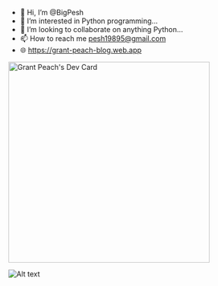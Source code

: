 - 👋 Hi, I’m @BigPesh
- 👀 I’m interested in Python programming...
- 💞️ I’m looking to collaborate on anything Python...
- 📫 How to reach me pesh19895@gmail.com
- 🌐 https://grant-peach-blog.web.app

<a href="https://app.daily.dev/BIG_PESH"><img src="https://api.daily.dev/devcards/47bb8c6034df4d888e0a850d9440816e.png?r=ul7" width="400" alt="Grant Peach's Dev Card"/></a>
<!---
BigPesh/BigPesh is a ✨ special ✨ repository because its `README.md` (this file) appears on your GitHub profile.
You can click the Preview link to take a look at your changes.
--->
![Alt text](https://spotify-recently-played-readme.vercel.app/api?user=21cq2r4lg5ckfps3hjxhmi7kq)
